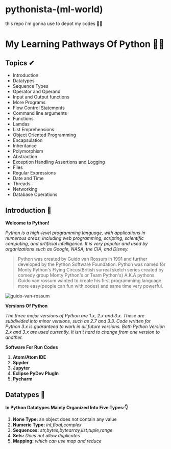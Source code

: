 # pythonista-(ml-world)
this repo i'm gonna use to depot my codes 🗽🚀

# My Learning Pathways Of Python 🐍🚀

 ## Topics ✔

* Introduction
* Datatypes
* Sequence Types
* Operator and Operand
* Input and Output functions
* More Programs
* Flow Control Statements
* Command line arguments
* Functions
* Lamdas
* List Emprehensions
* Object Oriented Programming
* Encapsulation
* Inheritance
* Polymorphism
* Abstraction
* Exception Handling Assertions and Logging
* Files
* Regular Expressions
* Date and Time
* Threads
* Networking
* Database Operations

## Introduction 🐸

__Welcome to Python!__

_Python is a high-level programming language, with applications in numerous areas, including web programming, scripting, scientific computing, and artificial intelligence._
_It is very popular and used by organizations such as Google, NASA, the CIA, and Disney._

> Python was created by Guido van Rossum in 1991 and further developed by the Python Software Foundation.
> Python was named for Monty Python's Flying Circus(British surreal sketch series created by comedy group
Monty Python's or Team Python's) A.K.A pythons.
> Guido van rossum wanted to create his first programmimg  language more easy(people can fun with codes)
and same time very powerful.

![guido-van-rossum](https://tinyurl.com/y79bjxrn)

__Versions Of Python__

_The three major versions of Python are 1.x, 2.x and 3.x. These are subdivided into minor versions, such as 2.7 and 3.3._
_Code written for Python 3.x is guaranteed to work in all future versions._
_Both Python Version 2.x and 3.x are used currently._
_It isn't hard to change from one version to another._

__Software For Run Codes__

1. **Atom/Atom IDE**
2. **Spyder**
3. **Jupyter**
4. **Eclipse PyDev PlugIn**
5. **Pycharm**

## Datatypes 🦗

__In Python Datatypes Mainly Organized Into Five Types:👇__

1. **None Type:** an object does not contain any value
2. **Numeric Type:** _int,float,complex_
3. **Sequences:** _str,bytes,bytearray,list,tuple,range_
4. **Sets:** _Does not allow duplicates_
5. **Mapping:** _which can use map and reduce_



